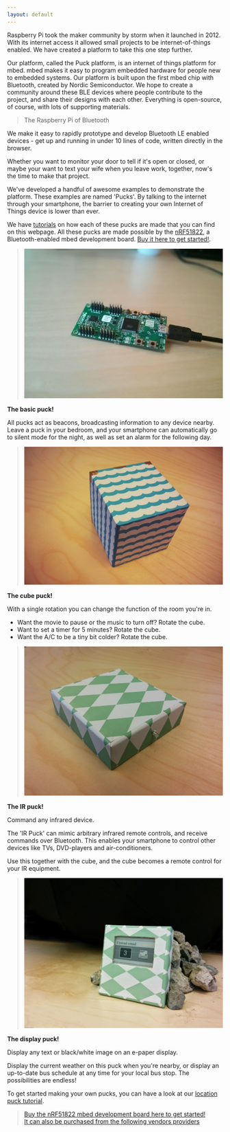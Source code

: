 ```yaml
---
layout: default
---
```


Raspberry Pi took the maker community by storm when it launched in 2012.
With its internet access it allowed small projects to be internet-of-things enabled.
We have created a platform to take this one step further.

Our platform, called the Puck platform, is an internet of things platform for mbed.
mbed makes it easy to program embedded hardware for people new to embedded systems.
Our platform is built upon the first mbed chip with Bluetooth, created by Nordic Semiconductor.
We hope to create a community around these BLE devices where people contribute to the project, and share their designs with each other. Everything is open-source, of course, with lots of supporting materials.

> The Raspberry Pi of Bluetooth

We make it easy to rapidly prototype and develop Bluetooth LE enabled devices - get up and running in under 10 lines of code, written directly in the browser.


Whether you want to monitor your door to tell if it's open or closed, or maybe your want to text your wife when you leave work, together, now's the time to make that project.

We've developed a handful of awesome examples to demonstrate the platform. These examples are named 'Pucks'.
By talking to the internet through your smartphone, the barrier to creating your own Internet of Things device is lower than ever.

We have [tutorials](tutorials.html) on how each of these pucks are made that you can find on this webpage.
All these pucks are made possible by the [nRF51822](http://www.semiconductorstore.com/cart/pc/viewPrd.asp?idproduct=49226), a Bluetooth-enabled mbed development board. [Buy it here to get started!](http://www.semiconductorstore.com/cart/pc/viewPrd.asp?idproduct=49226).


> ![](images/IMG_20140729_142743.jpg)

**The basic puck!**

All pucks act as beacons, broadcasting information to any device nearby. Leave a puck in your bedroom, and your smartphone can automatically go to silent mode for the night, as well as set an alarm for the following day.

> ![](images/cube.jpg)

**The cube puck!**

With a single rotation you can change the function of the room you're in.

- Want the movie to pause or the music to turn off? Rotate the cube.
- Want to set a timer for 5 minutes? Rotate the cube.
- Want the A/C to be a tiny bit colder? Rotate the cube.

> ![](images/IR-nofilter.jpg)

**The IR puck!**

Command any infrared device.

The 'IR Puck' can mimic arbitrary infrared remote controls, and receive commands over Bluetooth. This enables your smartphone to control other devices like TVs, DVD-players and air-conditioners.

Use this together with the cube, and the cube becomes a remote control for your IR equipment.

> ![](images/displaypuck.png)

**The display puck!**

Display any text or black/white image on an e-paper display.

Display the current weather on this puck when you're nearby, or display an up-to-date bus schedule at any time for your local bus stop. The possibilities are endless!

To get started making your own pucks, you can have a look at our [location puck tutorial](tutorials/location.html).


> [Buy the nRF51822 mbed development board here to get started!](http://www.digikey.com/product-search/en?vendor=0&keywords=nRF51822-mKIT) <br>
> [It can also be purchased from the following vendors providers](https://www.nordicsemi.com/eng/Products/Bluetooth-R-low-energy/nRF51822-mKIT)
